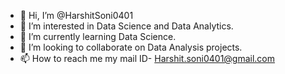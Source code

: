 - 👋 Hi, I’m @HarshitSoni0401
- 👀 I’m interested in Data Science and Data Analytics.
- 🌱 I’m currently learning Data Science.
- 💞️ I’m looking to collaborate on Data Analysis projects.
- 📫 How to reach me my mail ID- Harshit.soni0401@gmail.com

<!---
HarshitSoni0401/HarshitSoni0401 is a ✨ special ✨ repository because its `README.md` (this file) appears on your GitHub profile.
You can click the Preview link to take a look at your changes.
--->
